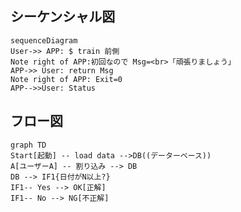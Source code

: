 
## シーケンシャル図

```mermaid
sequenceDiagram
User->> APP: $ train 前側
Note right of APP:初回なので Msg=<br>「頑張りましょう」
APP->> User: return Msg
Note right of APP: Exit=0
APP-->>User: Status
```

## フロー図

```mermaid
graph TD
Start[起動] -- load data -->DB((データーベース))
A[ユーザーA] -- 割り込み --> DB
DB --> IF1{日付がN以上?}
IF1-- Yes --> OK[正解]
IF1-- No --> NG[不正解]
```

<!--stackedit_data:
eyJoaXN0b3J5IjpbLTE1OTQ4Mzk0NjYsLTMwODg4MDkzOSwtMT
k5OTIzNTEwXX0=
-->